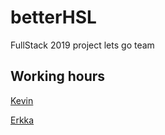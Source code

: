 # betterHSL
FullStack 2019 project lets go team

## Working hours
[Kevin](https://github.com/Kevhann/betterHSL/blob/master/documentation/kevinWorkingHours.md)

[Erkka](https://github.com/Kevhann/betterHSL/blob/master/documentation/erkkaWorkingHours.md)
